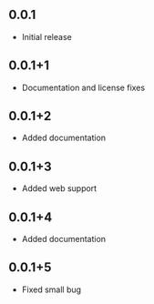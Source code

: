 ## 0.0.1

* Initial release

## 0.0.1+1
* Documentation and license fixes

## 0.0.1+2
* Added documentation

## 0.0.1+3
* Added web support

## 0.0.1+4
* Added documentation

## 0.0.1+5
* Fixed small bug